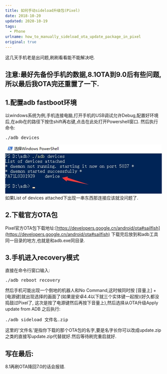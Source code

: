 ```yaml
---
title: 如何手动sideload升级包(Pixel)
date: 2018-10-20 
updated: 2020-10-19
tags:
  - Phone
urlname: how_to_manually_sideload_ota_update_package_in_pixel
original: true
---
```

这几天手机老是出问题,刷刷看看能不能解决吧.<!--more-->
## 注意:最好先备份手机的数据,8.1OTA到9.0后有些问题,所以最后我OTA完还重置了一下.
## 1.配置adb fastboot环境
以windows系统为例,手机连接电脑,打开手机的USB调试允许Debug,配置好环境后,在adb在的路径下按住shift再右键,点击在此处打开Powershell窗口. 
然后执行命令:
<pre>./adb devices</pre>
![powershell查看到连接的手机](/picture/20181020-0.jpg)
如果List of devices attached下出现一串东西那连接应该就没问题了.
## 2.下载官方OTA包
Pixel官方OTA包下载地址:[https://developers.google.cn/android/ota#sailfish](https://developers.google.cn/android/ota#sailfish)
下载完后放到和adb工具同一目录的地方,也就是和adb.exe同目录.
## 3.手机进入recovery模式
直接在命令行窗口输入:
<pre>./adb reboot recovery</pre>
然后手机可能出现一个倒地的机器人和No Command,这时候同时按 [音量上] + [电源键]就出现选择的画面了(如果是安卓4.4以下就三个实体键一起按)(好久都没捣鼓过Pixel了, 这次是按了电源键然后再按下音量上),然后选择从OTA升级Apply update from ADB
之后执行:
<pre>./adb sideload 文件名.zip</pre>
这里的'文件名'是指你下载的那个OTA包的名字,要是名字长你可以改成update.zip之类的直接写update.zip代替就好.然后等待刷完重启就好.
## 写在最后:
8.1再刷OTA降回7.0的话会报错.
